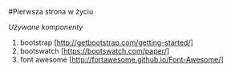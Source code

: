#Pierwsza strona w życiu

*Używane komponenty*
1. bootstrap [http://getbootstrap.com/getting-started/]
2. bootswatch [https://bootswatch.com/paper/]
3. font awesome [http://fortawesome.github.io/Font-Awesome/]